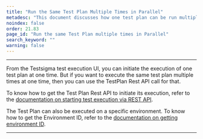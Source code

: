 ```yaml
---
title: "Run the Same Test Plan Multiple Times in Parallel"
metadesc: "This document discusses how one test plan can be run multiple times, in parallel, using the REST API calls | Run same test plan multiple times"
noindex: false
order: 21.83
page_id: "Run the same Test Plan multiple times in Parallel"
search_keyword: ""
warning: false
---
```


---

From the Testsigma test execution UI, you can initiate the execution of one test plan at one time. But if you want to execute the same test plan multiple times at one time, then you can use the TestPlan Rest API call for that.

To know how to get the Test Plan Rest API to initiate its execution, refer to the [documentation on starting test execution via REST API](https://testsigma.com/docs/api/test-plans/#test-plan---start-test-execution-api).

The Test Plan can also be executed on a specific environment. To know how to get the Environment ID, refer to the [documentation on getting environment ID](https://testsigma.com/docs/api/environments/#get-an-environment).

---